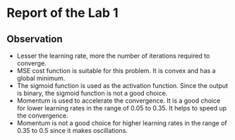 # Report of the Lab 1

## Observation

- Lesser the learning rate, more the number of iterations required to converge.
- MSE cost function is suitable for this problem. It is convex and has a global minimum.
- The sigmoid function is used as the activation function. Since the output is binary, the sigmoid function is not a good choice.
- Momentum is used to accelerate the convergence. It is a good choice for lower learning rates in the range of 0.05 to 0.35. It helps to speed up the convergence.
- Momentum is not a good choice for higher learning rates in the range of 0.35 to 0.5 since it makes oscillations.
